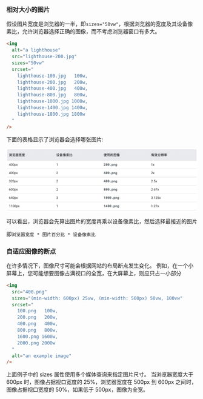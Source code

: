 ### 相对大小的图片

假设图片宽度是浏览器的一半，即`sizes="50vw"`，根据浏览器的宽度及其设备像素比，允许浏览器选择正确的图像，而不考虑浏览器窗口有多大。

```html
<img
  alt="a lighthouse"
  src="lighthouse-200.jpg"
  sizes="50vw"
  srcset="
    lighthouse-100.jpg   100w,
    lighthouse-200.jpg   200w,
    lighthouse-400.jpg   400w,
    lighthouse-800.jpg   800w,
    lighthouse-1000.jpg 1000w,
    lighthouse-1400.jpg 1400w,
    lighthouse-1800.jpg 1800w
  "
/>
```

下面的表格显示了浏览器会选择哪张图片:

![image](../../Front-End-Development-Notes/srcset-01.jpg)

可以看出，浏览器会先算出图片的宽度再乘以设备像素比，然后选择最接近的图片

即`浏览器宽度 * 图片百分比 * 设备像素比`

### 自适应图像的断点

在许多情况下，图像尺寸可能会根据网站的布局断点发生变化。 例如，在一个小屏幕上，您可能想要图像占满视口的全宽，在大屏幕上，则应只占一小部分

```html
<img
  src="400.png"
  sizes="(min-width: 600px) 25vw, (min-width: 500px) 50vw, 100vw"
  srcset="
    100.png   100w,
    200.png   200w,
    400.png   400w,
    800.png   800w,
    1600.png 1600w,
    2000.png 2000w
  "
  alt="an example image"
/>
```

上面例子中的 sizes 属性使用多个媒体查询来指定图片尺寸。 当浏览器宽度大于 600px 时，图像占据视口宽度的 25%，浏览器宽度在 500px 到 600px 之间时，图像占据视口宽度的 50%，如果低于 500px，图像为全宽。
